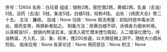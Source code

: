 序号：12604
名称：白珏膏
组成：银粉2两，密陀僧2两，黄蜡2两，乳香（去油）5钱，没药（去油）5钱，象皮5钱，白蜡5钱，轻粉4钱。
出处：《疡医大全》卷二十五。
主治：臁疮。
加减：None
功效：None
用法用量：初贴时疮中毒水流出，膏药变黑，再换新者贴之。
制备方法：除黄白蜡不研，余俱各为细末听用。以真桐油1斤，放锅内熬滚去沫，油清入密忙僧末搅匀取起，入二蜡溶化搅匀，待油稍温，方入乳、没、象、轻末，搅200余遍，以大棉纸摊上阴干，随疮大小圆长剪贴。
临床应用：None
各家论述：None
用药禁忌：None
附注：None
